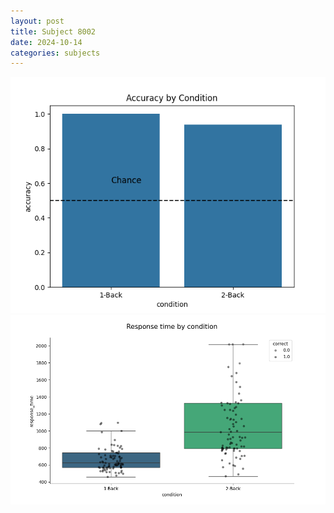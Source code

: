 ```yaml
---
layout: post
title: Subject 8002
date: 2024-10-14
categories: subjects
---
```


![](data/8002/run-13/8002_ATS_acc.png)
![](data/8002/run-13/8002_ATS_rt.png)
